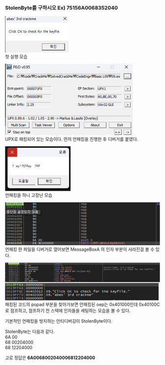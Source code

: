 ### StolenByte를 구하시오 Ex) 75156A0068352040

![first.png](./first.png)  
첫 실행 모습

![peid.png](./peid.png)  
UPX로 패킹되어 있는 모습이다. 먼저 언패킹을 진행한 후 디버거를 붙였다.

![error](./error.png)  
언패킹을 하니 고장난 모습

![oep](./oep.png)  
언패킹 한 파일을 디버거로 열어보면 MessageBoxA 의 인자 부분이 사라진걸 볼 수 있다.

![pack](./pack.png)
![stack](./stack.png)  
패킹된 코드의 popad 부분을 찾아가보면 언패킹된 oep는 0x401000인데 0x40100C로 점프하고,
점프하기 전 스택에 인자들을 세팅하는 모습을 볼 수 있다.

기본적인 언패킹을 방지하는 안티디버깅이 StolenByte이다.

StolenByte는 다음과 같다.  
6A 00  
68 00204000  
68 12204000

고로 정답은 **6A0068002040006812204000**
